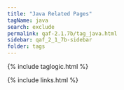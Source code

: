 ```yaml
---
title: "Java Related Pages"
tagName: java
search: exclude
permalink: qaf-2.1.7b/tag_java.html
sidebar: qaf_2_1_7b-sidebar
folder: tags
---
```

{% include taglogic.html %}

{% include links.html %}
